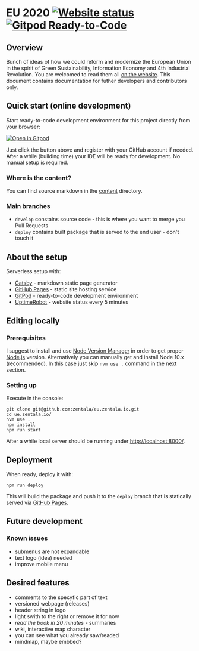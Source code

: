 

# EU 2020 [![Website status](https://img.shields.io/uptimerobot/status/m787025974-4e422831aded279b03c05d57)](https://stats.uptimerobot.com/rB392tAOkQ) [![Gitpod Ready-to-Code](https://img.shields.io/badge/Gitpod-ready--to--code-blue?logo=gitpod)](https://gitpod.io/#https://github.com/zentala/eu.zentala.io)
## Overview
Bunch of ideas of how we could reform and modernize the European Union in the spirit of Green Sustainability, Information Economy and 4th Industrial Revolution. You are welcomed to read them all [on the website](https://ue.zentala.io/). This document contains documentation for futher developers and contributors only.

## Quick start (online development)
Start ready-to-code development environment for this project directly from your browser:

[![Open in Gitpod](https://gitpod.io/button/open-in-gitpod.svg)](https://gitpod.io/#https://github.com/...)

Just click the button above and register with your GitHub account if needed. After a while (building time) your IDE will be ready for development. No manual setup is required.

### Where is the content?
You can find source markdown in the [content](content/) directory.

### Main branches
* `develop` constains source code - this is where you want to merge you Pull Requests
* `deploy` contains built package that is served to the end user - don't touch it

## About the setup
Serverless setup with:
* [Gatsby](https://www.gatsbyjs.org) - markdown static page generator
* [GitHub Pages](https://pages.github.com/) - static site hosting service
* [GitPod](https://gitpod.com/) - ready-to-code development environment
* [UptimeRobot](https://uptimerobot.com/) - website status every 5 minutes

## Editing locally
### Prerequisites
I suggest to install and use [Node Version Manager](https://github.com/nvm-sh/nvm) in order to get proper [Node.js](https://nodejs.org/en/) version. Alternatively you can manually get and install Node 10.x (recommended). In this case just skip `nvm use .` command in the next section.

### Setting up
Execute in the console:
``` console
git clone git@github.com:zentala/eu.zentala.io.git
cd ue.zentala.io/
nvm use .
npm install
npm run start
```

After a while local server should be running under [http://localhost:8000/](http://localhost:8000/).

## Deployment
When ready, deploy it with:
``` console
npm run deploy
```

This will build the package and push it to the `deploy` branch that is statically served via [GitHub Pages](https://pages.github.com/).

## Future development

### Known issues
* submenus are not expandable
* text logo (idea) needed
* improve mobile menu

## Desired features
* comments to the specyfic part of text
* versioned webpage (releases)
* header string in logo
* light swith to the right or remove it for now
* _read the book in 20 minutes_ - summaries
* wiki, interactive map character
* you can see what you already saw/readed
* mindmap, maybe embbed?
